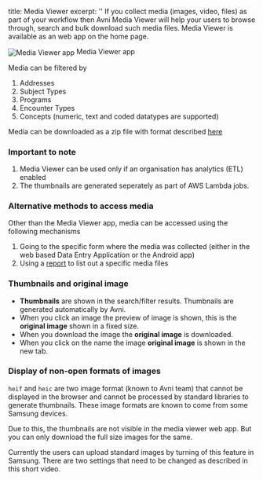 title: Media Viewer
excerpt: ''
If you collect media (images, video, files) as part of your workflow then Avni Media Viewer will help your users to browse through, search and bulk download such media files. Media Viewer is available as an web app on the home page.

<Image alt="Media Viewer app" align="center" border={true} src="https://files.readme.io/697f439-image.png">
  Media Viewer app
</Image>

Media can be filtered by

1. Addresses
2. Subject Types
3. Programs
4. Encounter Types
5. Concepts (numeric, text and coded datatypes are supported)

Media can be downloaded as a zip file with format described [here](https://gist.github.com/vinayvenu/eabbb7c376e32f5bf665c7a0b595f524)

### Important to note

1. Media Viewer can be used only if an organisation has analytics (ETL) enabled
2. The thumbnails are generated seperately as part of AWS Lambda jobs.

### Alternative methods to access media

Other than the Media Viewer app, media can be accessed using the following mechanisms

1. Going to the specific form where the media was collected (either in the web based Data Entry Application or the Android app)
2. Using a [report](https://avni.readme.io/docs/accessing-media-in-reports) to list out a specific media files

### Thumbnails and original image

* **Thumbnails** are shown in the search/filter results. Thumbnails are generated automatically by Avni.
* When you click an image the preview of image is shown, this is the **original image** shown in a fixed size.
* When you download the image the **original image** is downloaded.
* When you click on the name the image **original image** is shown in the new tab.

### Display of non-open formats of images

`heif` and `heic` are two image format (known to Avni team) that cannot be displayed in the browser and cannot be processed by standard libraries to generate thumbnails. These image formats are known to come from some Samsung devices.

Due to this, the thumbnails are not visible in the media viewer web app. But you can only download the full size images for the same.

Currently the users can upload standard images by turning of this feature in Samsung. There are two settings that need to be changed as described in this short video.

<Embed url="https://www.youtube.com/embed/7MLuT-dVuf0?si=B3D3GwQK8_08nXX0" title="How to Fix Android Phone Shooting Picture in HEIC/HEIF Format | Samsung Mobile" favicon="https://www.youtube.com/favicon.ico" image="https://i.ytimg.com/vi/7MLuT-dVuf0/hqdefault.jpg" provider="youtube.com" href="https://www.youtube.com/embed/7MLuT-dVuf0?si=B3D3GwQK8_08nXX0" typeOfEmbed="youtube" html="%3Ciframe%20class%3D%22embedly-embed%22%20src%3D%22%2F%2Fcdn.embedly.com%2Fwidgets%2Fmedia.html%3Fsrc%3Dhttps%253A%252F%252Fwww.youtube.com%252Fembed%252F7MLuT-dVuf0%253Ffeature%253Doembed%26display_name%3DYouTube%26url%3Dhttps%253A%252F%252Fwww.youtube.com%252Fwatch%253Fv%253D7MLuT-dVuf0%26image%3Dhttps%253A%252F%252Fi.ytimg.com%252Fvi%252F7MLuT-dVuf0%252Fhqdefault.jpg%26key%3D7788cb384c9f4d5dbbdbeffd9fe4b92f%26type%3Dtext%252Fhtml%26schema%3Dyoutube%22%20width%3D%22854%22%20height%3D%22480%22%20scrolling%3D%22no%22%20title%3D%22YouTube%20embed%22%20frameborder%3D%220%22%20allow%3D%22autoplay%3B%20fullscreen%3B%20encrypted-media%3B%20picture-in-picture%3B%22%20allowfullscreen%3D%22true%22%3E%3C%2Fiframe%3E" />

